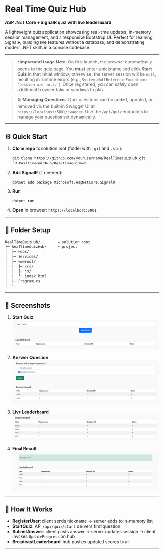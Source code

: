 # Real Time Quiz Hub

**ASP .NET Core + SignalR quiz with live leaderboard**

A lightweight quiz application showcasing real-time updates, in-memory session management, and a responsive Bootstrap UI. Perfect for learning SignalR, building live features without a database, and demonstrating modern .NET skills in a concise codebase.

---

> ❗ **Important Usage Note**: On first launch, the browser automatically opens to the quiz page. You **must** enter a nickname and click **Start Quiz** in that initial window; otherwise, the server session will be `null`, resulting in runtime errors (e.g., `System.NullReferenceException: 'session was null.'`). Once registered, you can safely open additional browser tabs or windows to play.

> 🛠️ **Managing Questions**: Quiz questions can be added, updated, or removed via the built-in Swagger UI at `https://localhost:5001/swagger`. Use the `/api/quiz` endpoints to manage your question set dynamically.

---

## ⚙️ Quick Start

1. **Clone repo** to solution root (folder with `.git` and `.sln`):

   ```bash
   git clone https://github.com/yourusername/RealTimeQuizHub.git
   cd RealTimeQuizHub/RealTimeQuizHub
   ```
2. **Add SignalR** (if needed):

   ```bash
   dotnet add package Microsoft.AspNetCore.SignalR
   ```
3. **Run**:

   ```bash
   dotnet run
   ```
4. **Open** in browser: `https://localhost:5001`

---

## 📁 Folder Setup

```
RealTimeQuizHub/        ← solution root
├─ RealTimeQuizHub/     ← project
│  ├─ Hubs/
│  ├─ Services/
│  ├─ wwwroot/
│  │  ├─ css/
│  │  ├─ js/
│  │  └─ index.html
│  ├─ Program.cs
│  └─ ...
```

---

## 📸 Screenshots

1. **Start Quiz**
   ![Quiz Start](./screenshots/quiz_start.png)

2. **Answer Question**
   ![Quiz Question](./screenshots/quiz_question.png)

3. **Live Leaderboard**
   ![Leaderboard Live](./screenshots/leaderboard_live.png)

4. **Final Result**
   ![Final Result](./screenshots/final_result.png)

---

## 🔧 How It Works

* **RegisterUser**: client sends nickname → server adds to in-memory list
* **StartQuiz**: API `/api/quiz/start` delivers first question
* **SubmitAnswer**: client posts answer → server updates session → client invokes `UpdateProgress` on hub
* **BroadcastLeaderboard**: hub pushes updated scores to all

---

